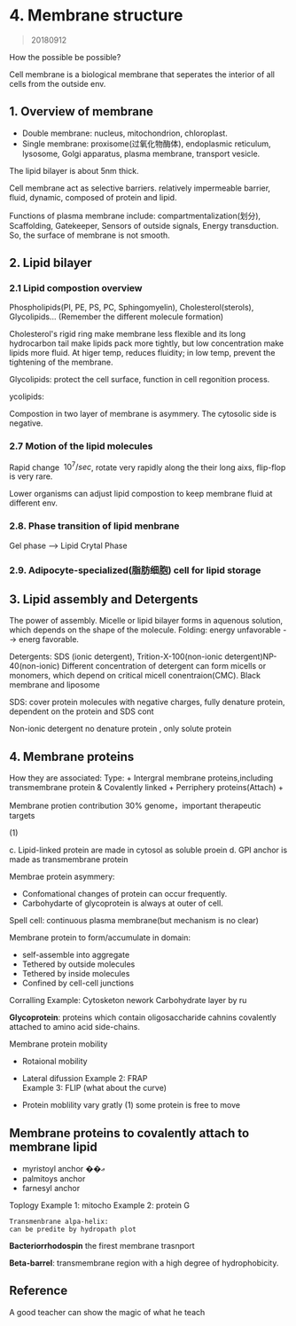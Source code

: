 # 4. Membrane structure
> 20180912

How the possible be possible?

Cell membrane is a biological membrane that seperates the interior of all cells
from the outside env.

## 1. Overview of membrane
+ Double membrane:
	nucleus, mitochondrion, chloroplast.
+ Single membrane: proxisome(过氧化物酶体), endoplasmic reticulum, lysosome,
  Golgi apparatus, plasma membrane, transport vesicle.

The  lipid bilayer is about 5nm thick.

Cell membrane act as selective barriers. relatively impermeable barrier, fluid,
dynamic, composed of protein and lipid.

Functions of plasma membrane include:
compartmentalization(划分), Scaffolding, Gatekeeper, Sensors of outside signals,
Energy transduction. So, the surface of membrane is not smooth.


## 2. Lipid bilayer

### 2.1 Lipid compostion overview
Phospholipids(PI, PE, PS, PC, Sphingomyelin), Cholesterol(sterols), Glycolipids...
(Remember the different molecule formation)


Cholesterol's rigid ring make membrane less flexible and its long hydrocarbon tail
make lipids pack more tightly, but low concentration make lipids more fluid. At
higer temp, reduces fluidity; in low temp, prevent the tightening of the membrane.

Glycolipids: protect the cell surface, function in cell regonition process.

ycolipids: 

Compostion in two layer of membrane is asymmery. The cytosolic side is negative.

### 2.7 Motion of the lipid molecules
Rapid change $~10^7/sec$, rotate very rapidly along the their long aixs, flip-flop
is very rare.

Lower organisms can adjust lipid compostion to keep membrane fluid at different env.

### 2.8. Phase transition of lipid menbrane
Gel phase --> Lipid Crytal Phase

### 2.9. Adipocyte-specialized(脂肪细胞) cell for lipid storage


## 3. Lipid assembly and Detergents
The power of assembly. Micelle or lipid bilayer forms in aquenous solution,
which depends on the shape of the molecule. Folding: energy unfavorable -->
energ favorable.


Detergents: SDS (ionic detergent), Trition-X-100(non-ionic detergent)NP-40(non-ionic)
Different concentration of detergent can form micells or monomers, which depend
on critical micell conentraion(CMC).
Black membrane and liposome

SDS: cover protein molecules with negative charges, fully denature protein,
dependent on the protein and SDS cont

Non-ionic detergent no denature protein , only solute protein


## 4. Membrane proteins
How they are associated:
Type:
	+ Intergral membrane proteins,including transmembrane protein & Covalently
	linked
	+ Perriphery proteins(Attach)
	+

Membrane protien contribution 30% genome，important therapeutic targets



(1)

c. Lipid-linked protein are made in cytosol as soluble proein
d. GPI anchor is made as transmembrane protein

Membrae protein asymmery:
+ Confomational changes of protein can occur frequently.
+ Carbohydarte of glycoprotein is always at outer of cell.

Spell cell: continuous plasma membrane(but mechanism is no clear)


Membrane protein to form/accumulate in domain:
+ self-assemble into aggregate
+ Tethered by outside molecules
+ Tethered by inside molecules
+ Confined by cell-cell junctions

Corralling
Example: Cytosketon nework
Carbohydrate layer by ru

**Glycoprotein**: proteins which contain oligosaccharide cahnins covalently 
attached to amino acid side-chains.

Membrane protein mobility
+ Rotaional mobility
+ Lateral difussion
	Example 2: FRAP 	
	Example 3: FLIP (what about the curve)

+ Protein moblility vary gratly
	(1) some  protein is free to move


## Membrane  proteins to covalently attach to membrane lipid
+ myristoyl anchor ��ޢ
+ palmitoys anchor
+ farnesyl anchor

Toplogy
	Example 1: mitocho
	Example 2: protein G

	Transmenbrane alpa-helix:
	can be predite by hydropath plot

**Bacteriorrhodospin**  the firest membrane trasnport


**Beta-barrel**: transmembrane region with a high degree of hydrophobicity.


## Reference
A good teacher can show the magic of what he teach
